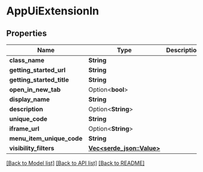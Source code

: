 # AppUiExtensionIn

## Properties

Name | Type | Description | Notes
------------ | ------------- | ------------- | -------------
**class_name** | **String** |  | 
**getting_started_url** | **String** |  | 
**getting_started_title** | **String** |  | 
**open_in_new_tab** | Option<**bool**> |  | [optional]
**display_name** | **String** |  | 
**description** | Option<**String**> |  | [optional]
**unique_code** | **String** |  | 
**iframe_url** | Option<**String**> |  | [optional]
**menu_item_unique_code** | **String** |  | 
**visibility_filters** | [**Vec<serde_json::Value>**](serde_json::Value.md) |  | 

[[Back to Model list]](../README.md#documentation-for-models) [[Back to API list]](../README.md#documentation-for-api-endpoints) [[Back to README]](../README.md)


